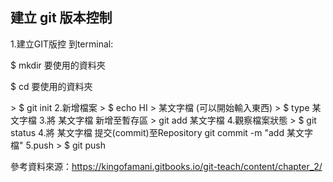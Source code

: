 ## 建立 git 版本控制


1.建立GIT版控
到terminal:
 <p>$ mkdir 要使用的資料夾</p>
 <p>$ cd 要使用的資料夾</p>
> $ git init
2.新增檔案
> $ echo HI > 某文字檔
(可以開始輸入東西)
> $ type 某文字檔
3.將 某文字檔 新增至暫存區
> git add 某文字檔 
4.觀察檔案狀態
> $ git status  
4.將 某文字檔 提交(commit)至Repository
git commit -m "add 某文字檔"  
5.push
> $ git push

參考資料來源：https://kingofamani.gitbooks.io/git-teach/content/chapter_2/
